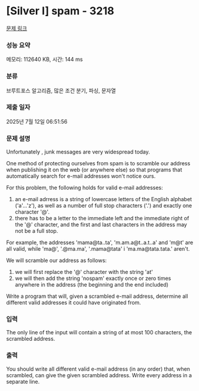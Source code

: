 # [Silver I] spam - 3218 

[문제 링크](https://www.acmicpc.net/problem/3218) 

### 성능 요약

메모리: 112640 KB, 시간: 144 ms

### 분류

브루트포스 알고리즘, 많은 조건 분기, 파싱, 문자열

### 제출 일자

2025년 7월 12일 06:51:56

### 문제 설명

<p>Unfortunately , junk messages are very widespread today.</p>

<p>One method of protecting ourselves from spam is to scramble our address when publishing it on the web (or anywhere else) so that programs that automatically search for e-mail addresses won't notice ours.</p>

<p>For this problem, the following holds for valid e-mail addresses:</p>

<ol>
	<li>an e-mail adrress is a string of lowercase letters of the English alphabet ('a'...'z'), as well as a number of full stop characters ('.') and exactly one character '@'.</li>
	<li>there has to be a letter to the immediate left and the immediate right of the '@' character, and the first and last characters in the address may not be a full stop.</li>
</ol>

<p>For example, the addresses 'mama@ta..ta', 'm.am.a@t..a.t..a' and 'm@t' are all valid, while 'ma@', '.@ma.ma', '.mama@tata' i 'ma.ma@tata.tata.' aren't.</p>

<p>We will scramble our address as follows:</p>

<ol>
	<li>we will first replace the '@' character with the string 'at'</li>
	<li>we will then add the string 'nospam' exactly once or zero times anywhere in the address (the beginning and the end included)</li>
</ol>

<p>Write a program that will, given a scrambled e-mail address, determine all different valid addresses it could have originated from. </p>

### 입력 

 <p>The only line of the input will contain a string of at most 100 characters, the scrambled address.</p>

### 출력 

 <p>You should write all different valid e-mail address (in any order) that, when scrambled, can give the given scrambled address. Write every address in a separate line.</p>


